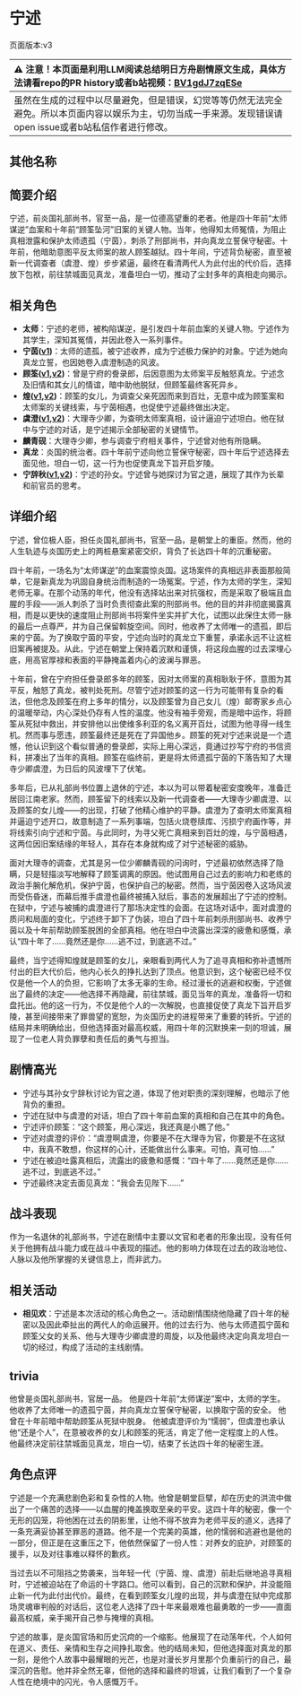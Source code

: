 # 宁述
页面版本:v3
 

| :warning: 注意！本页面是利用LLM阅读总结明日方舟剧情原文生成，具体方法请看repo的PR history或者b站视频：[BV1gdJ7zqESe](https://www.bilibili.com/video/BV1gdJ7zqESe/)         |
|:----------------------------|
| 虽然在生成的过程中以尽量避免，但是错误，幻觉等等仍然无法完全避免。所以本页面内容以娱乐为主，切勿当成一手来源。发现错误请open issue或者b站私信作者进行修改。|



## 其他名称

## 简要介绍
宁述，前炎国礼部尚书，官至一品，是一位德高望重的老者。他是四十年前“太师谋逆”血案和十年前“顾筌坠河”旧案的关键人物。当年，他得知太师冤情，为阻止真相泄露和保护太师遗孤（宁茵），刺杀了刑部尚书，并向真龙立誓保守秘密。十年前，他暗助意图平反太师案的故人顾筌越狱。四十年间，宁述背负秘密，直至被新一代调查者（虞澄、煌）步步紧逼，最终在看清两代人为此付出的代价后，选择放下包袱，前往禁城面见真龙，准备坦白一切，推动了尘封多年的真相走向揭示。
## 相关角色
-   **太师**：宁述的老师，被构陷谋逆，是引发四十年前血案的关键人物。宁述作为其学生，深知其冤情，并因此卷入一系列事件。
-   **宁茵([v1](../chars/extended_char_ning_yin.md))**：太师的遗孤，被宁述收养，成为宁述极力保护的对象。宁述为她向真龙立誓，也因她卷入虞澄制造的风波。
-   **顾筌([v1](../chars/extended_char_gu_quan.md),[v2](extended_char_gu_quan.md))**：曾是宁府的誊录郎，后因意图为太师案平反触怒真龙。宁述念及旧情和其女儿的情谊，暗中助他脱狱，但顾筌最终客死异乡。
-   **煌([v1](../chars/char_017_huang.md),[v2](char_017_huang.md))**：顾筌的女儿，为调查父亲死因而来到百灶，无意中成为顾筌案和太师案的关键线索，与宁茵相遇，也促使宁述最终做出决定。
-   **虞澄([v1](../chars/extended_char_yu_cheng.md),[v2](extended_char_yu_cheng.md))**：大理寺少卿，为查明太师案真相，设计逼迫宁述坦白。他在狱中与宁述的对话，是宁述揭示全部秘密的关键情节。
-   **麟青砚**：大理寺少卿，参与调查宁府相关事件，宁述曾对他有所隐瞒。
-   **真龙**：炎国的统治者。四十年前宁述向他立誓保守秘密，四十年后宁述选择去面见他，坦白一切，这一行为也促使真龙下旨开启岁陵。
-   **宁辞秋([v1](../chars/extended_char_ning_ci_qiu.md),[v2](extended_char_ning_ci_qiu.md))**：宁述的孙女。宁述曾与她探讨为官之道，展现了其作为长辈和前官员的思考。
## 详细介绍
宁述，曾位极人臣，担任炎国礼部尚书，官至一品，是朝堂上的重臣。然而，他的人生轨迹与炎国历史上的两桩悬案紧密交织，背负了长达四十年的沉重秘密。

四十年前，一场名为“太师谋逆”的血案震惊炎国。这场案件的真相远非表面那般简单，它是新真龙为巩固自身统治而制造的一场冤案。宁述，作为太师的学生，深知老师无辜。在那个动荡的年代，他没有选择站出来对抗强权，而是采取了极端且血腥的手段——派人刺杀了当时负责彻查此案的刑部尚书。他的目的并非彻底揭露真相，而是以更快的速度阻止刑部尚书将案件坐实并扩大化，试图以此保住太师一脉的最后一点尊严，并为自己保留斡旋空间。同时，他收养了太师唯一的遗孤，即后来的宁茵。为了换取宁茵的平安，宁述向当时的真龙立下重誓，承诺永远不让这桩旧案再被提及。从此，宁述在朝堂上保持着沉默和谨慎，将这段血腥的过去深埋心底，用高官厚禄和表面的平静掩盖着内心的波澜与罪恶。

十年前，曾在宁府担任誊录郎多年的顾筌，因对太师案的真相耿耿于怀，意图为其平反，触怒了真龙，被判处死刑。尽管宁述对顾筌的这一行为可能带有复杂的看法，但他念及顾筌在府上多年的情分，以及顾筌曾为自己女儿（煌）邮寄家乡点心的温暖举动，内心深处仍存有人性的温度。他没有袖手旁观，而是暗中运作，将顾筌从死狱中救出，并安排他以出使维多利亚的名义离开百灶，试图为他寻得一线生机。然而事与愿违，顾筌最终还是死在了异国他乡。顾筌的死对宁述来说是一个遗憾，他认识到这个看似普通的誊录郎，实际上用心深远，竟通过抄写宁府的书信资料，拼凑出了当年的真相。顾筌在临终前，更是将太师遗孤宁茵的下落告知了大理寺少卿虞澄，为日后的风波埋下了伏笔。

多年后，已从礼部尚书位置上退休的宁述，本以为可以带着秘密安度晚年，准备迁居回江南老家。然而，顾筌留下的线索以及新一代调查者——大理寺少卿虞澄、以及顾筌的女儿煌——的出现，打破了他精心维护的平静。虞澄为了查明太师案真相并逼迫宁述开口，故意制造了一系列事端，包括火烧卷牍库、污损宁府画作等，并将线索引向宁述和宁茵。与此同时，为寻父死亡真相来到百灶的煌，与宁茵相遇，这两位因旧案结缘的年轻人，其存在本身就构成了对宁述秘密的威胁。

面对大理寺的调查，尤其是另一位少卿麟青砚的问询时，宁述最初依然选择了隐瞒，只是轻描淡写地解释了顾筌调离的原因。他试图用自己过去的影响力和老练的政治手腕化解危机，保护宁茵，也保护自己的秘密。然而，当宁茵因卷入这场风波而受伤昏迷，而幕后推手虞澄也最终被捕入狱后，事态的发展超出了宁述的控制。在狱中，宁述与被捕的虞澄进行了那场决定性的会面。在这场对话中，面对虞澄的质问和局面的变化，宁述终于卸下了伪装，坦白了四十年前刺杀刑部尚书、收养宁茵以及十年前帮助顾筌脱困的全部真相。他在坦白中流露出深深的疲惫和感慨，承认“四十年了......竟然还是你......逃不过，到底逃不过。”

最终，当宁述得知煌就是顾筌的女儿，亲眼看到两代人为了追寻真相和弥补遗憾所付出的巨大代价后，他内心长久的挣扎达到了顶点。他意识到，这个秘密已经不仅仅是他一个人的负担，它影响了太多无辜的生命。经过漫长的逃避和权衡，宁述做出了最终的决定——他选择不再隐藏，前往禁城，面见当年的真龙，准备将一切和盘托出。他的这一行为，不仅是他个人的一次解脱，也直接促使了真龙下旨开启岁陵，甚至间接带来了罪兽望的宽恕，为炎国历史的进程带来了重要的转折。宁述的结局并未明确给出，但他选择面对最高权威，用四十年的沉默换来一刻的坦诚，展现了一位老人背负罪孽和责任后的勇气与担当。
## 剧情高光
- 宁述与其孙女宁辞秋讨论为官之道，体现了他对职责的深刻理解，也暗示了他背负的重担。
- 宁述在狱中与虞澄的对话，坦白了四十年前血案的真相和自己在其中的角色。
- 宁述评价顾筌：“这个顾筌，用心深远，我还真是小瞧了他。”
- 宁述对虞澄的评价：“虞澄啊虞澄，你要是不在大理寺为官，你要是不在这狱中，我真不敢想，你这样的心计，还能做出什么事来。可怕，真可怕......”
- 宁述在被迫吐露真相后，流露出的疲惫和感慨：“四十年了......竟然还是你......逃不过，到底逃不过。”
- 宁述最终决定去面见真龙：“我会去见陛下......”
## 战斗表现
作为一名退休的礼部尚书，宁述在剧情中主要以文官和老者的形象出现，没有任何关于他拥有战斗能力或在战斗中表现的描述。他的影响力体现在过去的政治地位、人脉以及他所掌握的关键信息上，而非武力。
## 相关活动
-   **相见欢**：宁述是本次活动的核心角色之一。活动剧情围绕他隐藏了四十年的秘密以及因此牵扯出的两代人的命运展开。他的过去行为、他与太师遗孤宁茵和顾筌父女的关系、他与大理寺少卿虞澄的周旋，以及他最终决定向真龙坦白一切的经过，构成了活动的主线剧情。
## trivia
他曾是炎国礼部尚书，官居一品。
他是四十年前“太师谋逆”案中，太师的学生。
他收养了太师唯一的遗孤宁茵，并向真龙立誓保守秘密，以换取宁茵的安全。
他曾在十年前暗中帮助顾筌从死狱中脱身。
他被虞澄评价为“懦弱”，但虞澄也承认他“还是个人”，在意被收养的女儿和顾筌的死活，肯定了他一定程度上的人性。
他最终决定前往禁城面见真龙，坦白一切，结束了长达四十年的秘密生涯。
## 角色点评
宁述是一个充满悲剧色彩和复杂性的人物。他曾是朝堂巨擘，却在历史的洪流中做出了一个痛苦的选择——以血腥的掩盖换取至亲的平安。这四十年的秘密，像一个无形的囚笼，将他困在过去的阴影里，让他不得不放弃为老师平反的道义，选择了一条充满妥协甚至罪恶的道路。他不是一个完美的英雄，他的懦弱和逃避也是他的一部分，但正是在这重压之下，他依然保留了一份人性：对养女的庇护，对顾筌的援手，以及对往事难以释怀的歉疚。

当过去以不可阻挡之势袭来，当年轻一代（宁茵、煌、虞澄）前赴后继地追寻真相时，宁述被迫站在了命运的十字路口。他可以看到，自己的沉默和保护，并没能阻止新一代为此付出代价。最终，在看到顾筌女儿煌的出现，并与虞澄在狱中完成那场灵魂审判般的对话后，这位老人选择了四十年来最艰难也最勇敢的一步——直面最高权威，亲手揭开自己参与掩埋的真相。

宁述的故事，是炎国官场和历史沉疴的一个缩影。他展现了在动荡年代，个人如何在道义、责任、亲情和生存之间挣扎取舍。他的结局未知，但他选择面对真龙的那一刻，是他个人故事中最耀眼的光芒，也是对漫长岁月里那个负重前行的自己，最深沉的告慰。他并非全然无辜，但他的选择和最终的坦诚，让我们看到了一个复杂人性在绝境中的闪光，令人感慨万千。